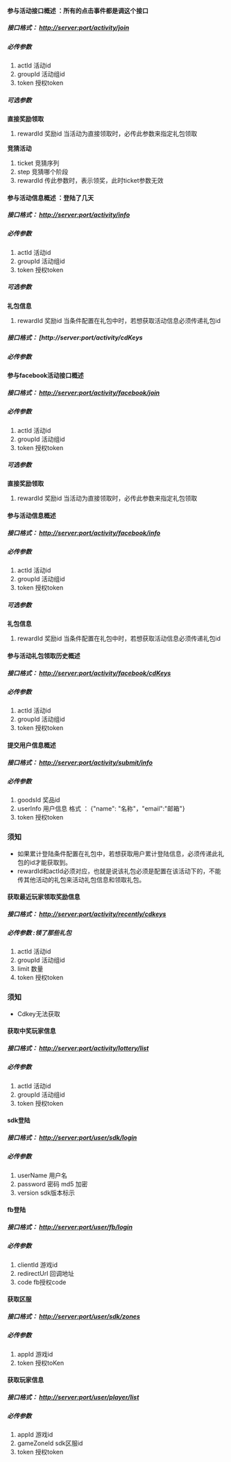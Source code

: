 #### 参与活动接口概述  ：所有的点击事件都是调这个接口
##### 接口格式： [http://server:port/activity/join](http://)
##### 必传参数
1. actId 活动id
2. groupId 活动组id
3. token 授权token

##### 可选参数
 **直接奖励领取**
 1. rewardId 奖励id 当活动为直接领取时，必传此参数来指定礼包领取

 **竞猜活动**
 1. ticket 竞猜序列
 2. step 竞猜哪个阶段
 3. rewardId 传此参数时，表示领奖，此时ticket参数无效

#### 参与活动信息概述  ：登陆了几天
##### 接口格式： [http://server:port/activity/info](http://)
##### 必传参数
1. actId 活动id
2. groupId 活动组id
3. token 授权token

##### 可选参数
 **礼包信息**
  1. rewardId 奖励id 当条件配置在礼包中时，若想获取活动信息必须传递礼包id





##### 接口格式： [http://server:port/activity/cdKeys

##### 必传参数



#### 参与facebook活动接口概述  
##### 接口格式： [http://server:port/activity/facebook/join](http://)
##### 必传参数
1. actId 活动id
2. groupId 活动组id
3. token 授权token

##### 可选参数
 **直接奖励领取**
 1. rewardId 奖励id 当活动为直接领取时，必传此参数来指定礼包领取

#### 参与活动信息概述  
##### 接口格式： [http://server:port/activity/facebook/info](http://)
##### 必传参数
1. actId 活动id
2. groupId 活动组id
3. token 授权token

##### 可选参数
 **礼包信息**
 1. rewardId 奖励id 当条件配置在礼包中时，若想获取活动信息必须传递礼包id



#### 参与活动礼包领取历史概述  
##### 接口格式： [http://server:port/activity/facebook/cdKeys](http://)
##### 必传参数
1. actId 活动id
2. groupId 活动组id
3. token 授权token



#### 提交用户信息概述  
##### 接口格式： [http://server:port/activity/submit/info](http://)
##### 必传参数
1. goodsId 奖品id
2. userInfo 用户信息 格式 ： {"name": "名称"，"email":"邮箱"}
3. token 授权token

### 须知
- 如果累计登陆条件配置在礼包中，若想获取用户累计登陆信息，必须传递此礼包的id才能获取到。
- rewardId和actId必须对应，也就是说该礼包必须是配置在该活动下的，不能传其他活动的礼包来活动礼包信息和领取礼包。

#### 获取最近玩家领取奖励信息  
##### 接口格式： [http://server:port/activity/recently/cdkeys](http://)
##### 必传参数 :领了那些礼包
1. actId 活动id
2. groupId 活动组id
3. limit 数量
4. token 授权token
### 须知
- Cdkey无法获取

#### 获取中奖玩家信息  
##### 接口格式： [http://server:port/activity/lottery/list](http://)
##### 必传参数
1. actId 活动id
2. groupId 活动组id
3. token 授权token


#### sdk登陆
##### 接口格式： [http://server:port/user/sdk/login](http://)
##### 必传参数

1. userName 用户名
2. password 密码 md5 加密
3. version sdk版本标示


#### fb登陆
##### 接口格式： [http://server:port/user/fb/login](http://)
##### 必传参数

1. clientId 游戏id
2. redirectUrl 回调地址
3. code fb授权code


#### 获取区服
##### 接口格式： [http://server:port/user/sdk/zones](http://)
##### 必传参数

1. appId  游戏id
2. token  授权toKen


#### 获取玩家信息
##### 接口格式： [http://server:port/user/player/list](http://)
##### 必传参数

1. appId  游戏id
2. gameZoneId sdk区服id
3. token 授权token






